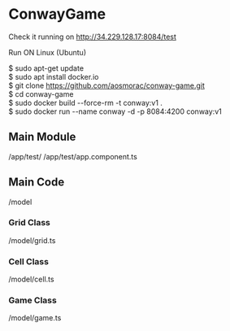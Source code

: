# ConwayGame

Check it running on http://34.229.128.17:8084/test

Run ON Linux (Ubuntu)

$ sudo apt-get update <br>
$ sudo apt install docker.io <br>
$ git clone https://github.com/aosmorac/conway-game.git <br>
$ cd conway-game <br>
$ sudo docker build --force-rm -t conway:v1 . <br>
$ sudo docker run --name conway -d -p 8084:4200 conway:v1 <br>

## Main Module

/app/test/
/app/test/app.component.ts

## Main Code
/model

### Grid Class

/model/grid.ts

### Cell Class

/model/cell.ts

### Game Class

/model/game.ts

